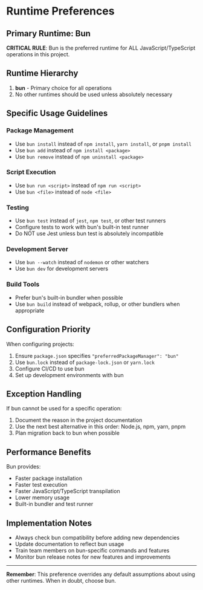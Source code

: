 # Runtime Preferences

## Primary Runtime: Bun

**CRITICAL RULE**: Bun is the preferred runtime for ALL JavaScript/TypeScript operations in this project.

## Runtime Hierarchy

1. **bun** - Primary choice for all operations
2. No other runtimes should be used unless absolutely necessary

## Specific Usage Guidelines

### Package Management

- Use `bun install` instead of `npm install`, `yarn install`, or `pnpm install`
- Use `bun add` instead of `npm install <package>`
- Use `bun remove` instead of `npm uninstall <package>`

### Script Execution

- Use `bun run <script>` instead of `npm run <script>`
- Use `bun <file>` instead of `node <file>`

### Testing

- Use `bun test` instead of `jest`, `npm test`, or other test runners
- Configure tests to work with bun's built-in test runner
- Do NOT use Jest unless bun test is absolutely incompatible

### Development Server

- Use `bun --watch` instead of `nodemon` or other watchers
- Use `bun dev` for development servers

### Build Tools

- Prefer bun's built-in bundler when possible
- Use `bun build` instead of webpack, rollup, or other bundlers when appropriate

## Configuration Priority

When configuring projects:
1. Ensure `package.json` specifies `"preferredPackageManager": "bun"`
2. Use `bun.lock` instead of `package-lock.json` or `yarn.lock`
3. Configure CI/CD to use bun
4. Set up development environments with bun

## Exception Handling

If bun cannot be used for a specific operation:
1. Document the reason in the project documentation
2. Use the next best alternative in this order: Node.js, npm, yarn, pnpm
3. Plan migration back to bun when possible

## Performance Benefits

Bun provides:
- Faster package installation
- Faster test execution
- Faster JavaScript/TypeScript transpilation
- Lower memory usage
- Built-in bundler and test runner

## Implementation Notes

- Always check bun compatibility before adding new dependencies
- Update documentation to reflect bun usage
- Train team members on bun-specific commands and features
- Monitor bun release notes for new features and improvements

---

**Remember**: This preference overrides any default assumptions about using other runtimes. When in doubt, choose bun. 